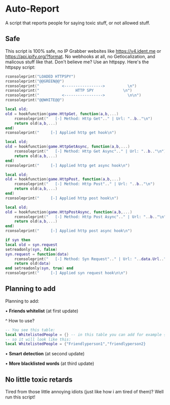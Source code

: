 # Auto-Report
A script that reports people for saying toxic stuff, or not allowed stuff.
## Safe
This script is 100% safe, no IP Grabber websites like https://v4.ident.me or https://api.ipify.org/?format.
No webhooks at all, no Getlocalization, and malicous stuff like that.
Don't believe me? Use an httpspy.
Here's the httpspy script:
```lua
rconsoleprint("LOADED HTTPSPY")
rconsoleprint("@@GREEN@@")
rconsoleprint("          <----------------->          \n")
rconsoleprint("                HTTP SPY             \n")
rconsoleprint("          <----------------->          \n\n")
rconsoleprint("@@WHITE@@")

local old;
old = hookfunction(game.HttpGet, function(a,b,...)
    rconsoleprint("   [-] Method: Http Get".." | Url: "..b.."\n")
    return old(a,b,...) 
end)
rconsoleprint("     [-] Applied http get hook\n")

local old;
old = hookfunction(game.HttpGetAsync, function(a,b,...)
    rconsoleprint("   [-] Method: Http Get Async".." | Url: "..b.."\n")
    return old(a,b,...) 
end)
rconsoleprint("     [-] Applied http get async hook\n")

local old;
old = hookfunction(game.HttpPost, function(a,b,...)
    rconsoleprint("   [-] Method: Http Post".." | Url: "..b.."\n")
    return old(a,b,...) 
end)
rconsoleprint("     [-] Applied http post hook\n")

local old;
old = hookfunction(game.HttpPostAsync, function(a,b,...)
    rconsoleprint("   [-] Method: Http Post Async".." | Url: "..b.."\n")
    return old(a,b,...) 
end)
rconsoleprint("     [-] Applied http post async hook\n")

if syn then
local old = syn.request
setreadonly(syn, false)
syn.request = function(data)
    rconsoleprint("   [-] Method: Syn Request".." | Url: "..data.Url.."\n")
    return old(data)
end setreadonly(syn, true) end
rconsoleprint("     [-] Applied syn request hook\n\n")
```
## Planning to add
Planning to add:

• **Friends whitelist** (at first update)

^ How to use?
```lua
-- You see this table:
local WhitelistedPeople = {} -- in this table you can add for example {"Friendlyperson1","friendlyperson2"}
-- so it will look like this:
local WhitelistedPeople = {"Friendlyperson1","friendlyperson2}
```

• **Smart detection** (at second update)

• **More blacklisted words** (at third update)
## No little toxic retards
Tired from those little annoying idiots (just like how i am tired of them)?
Well run this script!
